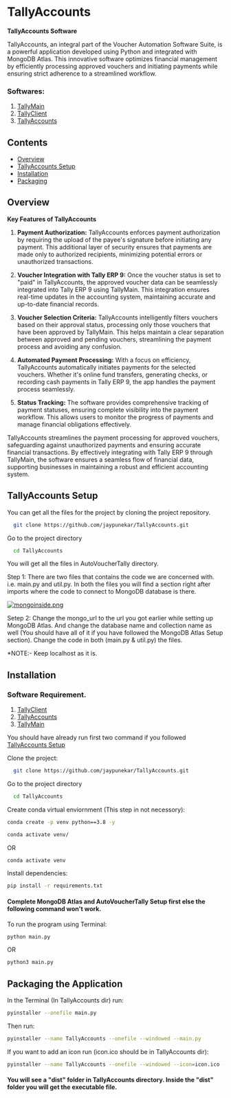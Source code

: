 
# TallyAccounts

**TallyAccounts Software**

TallyAccounts, an integral part of the Voucher Automation Software Suite, is a powerful application developed using Python and integrated with MongoDB Atlas. This innovative software optimizes financial management by efficiently processing approved vouchers and initiating payments while ensuring strict adherence to a streamlined workflow.

### Softwares:

1. [TallyMain](https://github.com/jaypunekar/AutoVoucherTally)
2. [TallyClient](https://github.com/jaypunekar/TallyClient)
3. [TallyAccounts](https://github.com/jaypunekar/TallyAccounts)

## Contents

- [Overview](#overview)
- [TallyAccounts Setup](#tallyaccounts-setup)
- [Installation](#installation)
- [Packaging](#packaging-the-application)


## Overview
**Key Features of TallyAccounts**
1. **Payment Authorization:** TallyAccounts enforces payment authorization by requiring the upload of the payee's signature before initiating any payment. This additional layer of security ensures that payments are made only to authorized recipients, minimizing potential errors or unauthorized transactions.

2. **Voucher Integration with Tally ERP 9:** Once the voucher status is set to "paid" in TallyAccounts, the approved voucher data can be seamlessly integrated into Tally ERP 9 using TallyMain. This integration ensures real-time updates in the accounting system, maintaining accurate and up-to-date financial records.

3. **Voucher Selection Criteria:** TallyAccounts intelligently filters vouchers based on their approval status, processing only those vouchers that have been approved by TallyMain. This helps maintain a clear separation between approved and pending vouchers, streamlining the payment process and avoiding any confusion.

4. **Automated Payment Processing:** With a focus on efficiency, TallyAccounts automatically initiates payments for the selected vouchers. Whether it's online fund transfers, generating checks, or recording cash payments in Tally ERP 9, the app handles the payment process seamlessly.

5. **Status Tracking:** The software provides comprehensive tracking of payment statuses, ensuring complete visibility into the payment workflow. This allows users to monitor the progress of payments and manage financial obligations effectively.

TallyAccounts streamlines the payment processing for approved vouchers, safeguarding against unauthorized payments and ensuring accurate financial transactions. By effectively integrating with Tally ERP 9 through TallyMain, the software ensures a seamless flow of financial data, supporting businesses in maintaining a robust and efficient accounting system.


## TallyAccounts Setup


You can get all the files for the project by cloning the project repository.

```bash
  git clone https://github.com/jaypunekar/TallyAccounts.git
```
Go to the project directory
```bash
  cd TallyAccounts
```

You will get all the files in AutoVoucherTally directory.

Step 1: There are two files that contains the code we are concerned with. i.e. main.py and util.py. In both the files you will find a section right after imports where the code to connect to MongoDB database is there.

[![mongoinside.png](https://i.postimg.cc/G2yVQcrs/mongoinside.png)](https://postimg.cc/S2mgQbny)

Setep 2: Change the mongo_url to the url you got earlier while setting up MongoDB Atlas. And change the database name and collection name as well (You should have all of it if you have followed the MongoDB Atlas Setup section). Change the code in both (main.py & util.py) the files.

*NOTE:- Keep localhost as it is.
## Installation
### Software Requirement.

1. [TallyClient](https://github.com/jaypunekar/TallyClient)
2. [TallyAccounts](https://github.com/jaypunekar/TallyAccounts)
3. [TallyMain](https://github.com/jaypunekar/AutoVoucherTally)

You should have already run first two command if you followed [TallyAccounts Setup](#tallyaccounts-setup)

Clone the project:

```bash
  git clone https://github.com/jaypunekar/TallyAccounts.git
```
Go to the project directory
```bash
  cd TallyAccounts
```

Create conda virtual enviornment (This step in not necessory):
```bash
conda create -p venv python==3.8 -y
```
```bash
conda activate venv/
```

OR 
```bash
conda activate venv
```
Install dependencies:
```bash
pip install -r requirements.txt
```
#### Complete MongoDB Atlas and AutoVoucherTally Setup first else the following command won't work.

To run the program using Terminal:
```bash
python main.py
```
OR
```bash
python3 main.py
```


## Packaging the Application

In the Terminal (In TallyAccounts dir) run:
```bash
pyinstaller --onefile main.py  
```

Then run:

```bash
pyinstaller --name TallyAccounts --onefile --windowed --main.py
```

If you want to add an icon run (icon.ico should be in TallyAccounts dir):
```bash
pyinstaller --name TallyAccounts --onefile --windowed --icon=icon.ico --main.py
```
#### You will see a "dist" folder in TallyAccounts directory. Inside the "dist" folder you will get the executable file.
